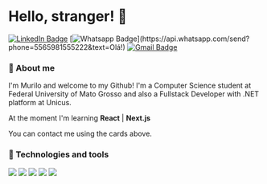 # Hello, stranger! :space_invader:

[![LinkedIn Badge](https://img.shields.io/badge/-LinkedIn-blue?style=flat-square&logo=LinkedIn&logoColor=white&link=https://www.linkedin.com/in/murilo-kawanami/)](https://www.linkedin.com/in/murilo-kawanami/)
[![Whatsapp Badge](https://img.shields.io/badge/-Whatsapp-4CA143?style=flat-square&labelColor=4CA143&logo=whatsapp&logoColor=white&link=https://api.whatsapp.com/send?phone=5565981555222&text=Olá!)](https://api.whatsapp.com/send?phone=5565981555222&text=Olá!)
[![Gmail Badge](https://img.shields.io/badge/-Gmail-c14438?style=flat-square&logo=Gmail&logoColor=white&link=mailto:noboru.kawanami@gmail.com)](mailto:noboru.kawanami@gmail.com)

### :pushpin: About me

I'm Murilo and welcome to my Github! I'm a Computer Science student at Federal University of Mato Grosso and also a Fullstack Developer with .NET platform at Unicus. 

At the moment I'm learning **React** | **Next.js**

You can contact me using the cards above.

### :wrench: Technologies and tools
![](https://img.shields.io/badge/.NET-informational?style=flat&logo=.net&logoColor=white&color=6500e0)
![](https://img.shields.io/badge/HTML-informational?style=flat&logo=HTML5&logoColor=white&color=6500e0)
![](https://img.shields.io/badge/CSS-informational?style=flat&logo=CSS3&logoColor=white&color=6500e0)
![](https://img.shields.io/badge/React-informational?style=flat&logo=React&logoColor=white&color=6500e0)
![](https://img.shields.io/badge/Next.js-informational?style=flat&logo=next.js&logoColor=white&color=6500e0)

<!--
**nbrkwnm/nbrkwnm** is a ✨ _special_ ✨ repository because its `README.md` (this file) appears on your GitHub profile.

Here are some ideas to get you started:

- 🔭 I’m currently working on ...
- 🌱 I’m currently learning ...
- 👯 I’m looking to collaborate on ...
- 🤔 I’m looking for help with ...
- 💬 Ask me about ...
- 📫 How to reach me: ...
- 😄 Pronouns: ...
- ⚡ Fun fact: ...
-->
